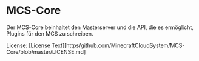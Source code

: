 # MCS-Core
Der MCS-Core beinhaltet den Masterserver und die API, die es ermöglicht, Plugins für den MCS zu schreiben.

License: [License Text][https/github.com/MinecraftCloudSystem/MCS-Core/blob/master/LICENSE.md]